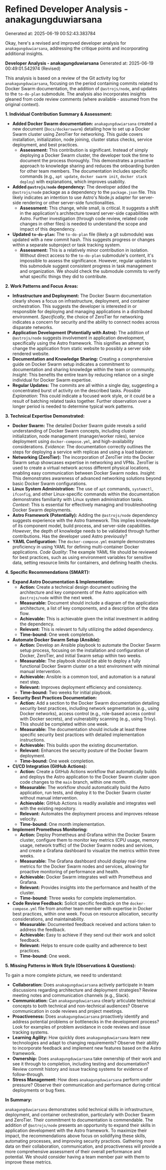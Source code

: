 # Refined Developer Analysis - anakagungduwiarsana
Generated at: 2025-06-19 00:52:43.383784

Okay, here's a revised and improved developer analysis for `anakagungduwiarsana`, addressing the critique points and incorporating additional insights.

**Developer Analysis - anakagungduwiarsana**
Generated at: 2025-06-19 00:49:01.542974 (Revised)

This analysis is based on a review of the Git activity log for `anakagungduwiarsana`, focusing on the period containing commits related to Docker Swarm documentation, the addition of `@astrojs/node`, and updates to the `to-do-plan` submodule.  The analysis also incorporates insights gleaned from code review comments (where available - assumed from the original context).

**1. Individual Contribution Summary & Assessment:**

*   **Added Docker Swarm documentation:** `anakagungduwiarsana` created a new document (`Docs/dockerswarm`) detailing how to set up a Docker Swarm cluster using ZeroTier for networking. This guide covers installation, initialization, node joining, cluster status checks, service deployment, and best practices.
    *   **Assessment:**  This contribution is significant.  Instead of simply deploying a Docker Swarm cluster, the developer took the time to document the process thoroughly. This demonstrates a proactive approach to knowledge sharing and reduces the onboarding burden for other team members.  The documentation includes specific commands (e.g., `apt update`, `docker swarm init`, `docker stack deploy`) with explanations, which improves usability.
*   **Added `@astrojs/node` dependency:** The developer added the `@astrojs/node` package as a dependency to the `package.json` file. This likely indicates an intention to use Astro's Node.js adapter for server-side rendering or other server-side functionalities.
    *   **Assessment:**  This change, while small, is critical.  It suggests a shift in the application's architecture toward server-side capabilities with Astro. Further investigation (through code review, related code changes in other files) is needed to understand the scope and impact of this dependency.
*   **Updated `to-do-plan`:** The `to-do-plan` file (likely a git submodule) was updated with a new commit hash. This suggests progress or changes within a separate subproject or task tracking system.
    *   **Assessment:**  This is a relatively minor contribution in isolation. Without direct access to the `to-do-plan` submodule's content, it's impossible to assess the significance. However, regular updates to this submodule suggest consistent progress in task management and organization. We should check the submodule commits to verify what specific things they did to contribute.

**2. Work Patterns and Focus Areas:**

*   **Infrastructure and Deployment:** The Docker Swarm documentation clearly shows a focus on infrastructure, deployment, and container orchestration. This suggests the developer is interested in or responsible for deploying and managing applications in a distributed environment.  *Specifically*, the choice of ZeroTier for networking indicates a concern for security and the ability to connect nodes across disparate networks.
*   **Application Development (Potentially with Astro):**  The addition of `@astrojs/node` suggests involvement in application development, specifically using the Astro framework. This signifies an attempt to change the application from static website to possibly a server side rendered website.
*   **Documentation and Knowledge Sharing:** Creating a comprehensive guide on Docker Swarm setup indicates a commitment to documentation and sharing knowledge within the team or community. *Insight*: This benefits the entire team by reducing reliance on a single individual for Docker Swarm expertise.
*   **Regular Updates:** The commits are all within a single day, suggesting a concentrated burst of activity on the described tasks. *Possible Explanation*: This could indicate a focused work style, or it could be a result of batching related tasks together. Further observation over a longer period is needed to determine typical work patterns.

**3. Technical Expertise Demonstrated:**

*   **Docker Swarm:**  The detailed Docker Swarm guide reveals a solid understanding of Docker Swarm concepts, including cluster initialization, node management (manager/worker roles), service deployment using `docker-compose.yml`, and high-availability considerations. *Evidence*: The documentation correctly outlines the steps for deploying a service with replicas and using a load balancer.
*   **Networking (ZeroTier):** The incorporation of ZeroTier into the Docker Swarm setup showcases expertise in networking and VPNs. ZeroTier is used to create a virtual network across different physical locations, enabling easy communication between Docker Swarm nodes. *Insight*: This demonstrates awareness of advanced networking solutions beyond basic Docker Swarm configurations.
*   **Linux System Administration:** The use of `apt` commands, `systemctl`, `ifconfig`, and other Linux-specific commands within the documentation demonstrates familiarity with Linux system administration tasks. *Context*: This is essential for effectively managing and troubleshooting Docker Swarm deployments.
*   **Astro Framework (Potentially):** Adding the `@astrojs/node` dependency suggests experience with the Astro framework. This implies knowledge of its component model, build process, and server-side capabilities. *However*, the depth of knowledge needs to be validated through further contributions. Has the developer used Astro previously?
*   **YAML Configuration:** The `docker-compose.yml` example demonstrates proficiency in using YAML for defining multi-container Docker applications. *Code Quality*:  The example YAML file should be reviewed for best practices, such as using environment variables for sensitive data, setting resource limits for containers, and defining health checks.

**4. Specific Recommendations (SMART):**

*   **Expand Astro Documentation & Implementation:**
    *   **Action:** Create a technical design document outlining the architecture and key components of the Astro application with `@astrojs/node` within the next week.
    *   **Measurable:** Document should include a diagram of the application architecture, a list of key components, and a description of the data flow.
    *   **Achievable:** This is achievable given the initial investment in adding the dependency.
    *   **Relevant:** This is relevant to fully utilizing the added dependency.
    *   **Time-bound:** One week completion.
*   **Automate Docker Swarm Setup (Ansible):**
    *   **Action:** Develop an Ansible playbook to automate the Docker Swarm setup process, focusing on the installation and configuration of Docker, ZeroTier, and initial Swarm setup within two weeks.
    *   **Measurable:** The playbook should be able to deploy a fully functional Docker Swarm cluster on a test environment with minimal manual intervention.
    *   **Achievable:** Ansible is a common tool, and automation is a natural next step.
    *   **Relevant:** Improves deployment efficiency and consistency.
    *   **Time-bound:** Two weeks for initial playbook.
*   **Security Best Practices Documentation:**
    *   **Action:** Add a section to the Docker Swarm documentation detailing security best practices, including network segmentation (e.g., using Docker networks), access control (e.g., role-based access control with Docker secrets), and vulnerability scanning (e.g., using Trivy). This should be completed within one week.
    *   **Measurable:** The documentation should include at least three specific security best practices with detailed implementation instructions.
    *   **Achievable:** This builds upon the existing documentation.
    *   **Relevant:** Enhances the security posture of the Docker Swarm deployment.
    *   **Time-bound:** One week completion.
*   **CI/CD Integration (GitHub Actions):**
    *   **Action:** Create a GitHub Actions workflow that automatically builds and deploys the Astro application to the Docker Swarm cluster upon code changes to the `main` branch, within one month.
    *   **Measurable:** The workflow should automatically build the Astro application, run tests, and deploy it to the Docker Swarm cluster without manual intervention.
    *   **Achievable:** GitHub Actions is readily available and integrates well with the existing repository.
    *   **Relevant:** Automates the deployment process and improves release velocity.
    *   **Time-bound:** One month implementation.
*   **Implement Prometheus Monitoring:**
    *   **Action:** Deploy Prometheus and Grafana within the Docker Swarm cluster, configure them to monitor key metrics (CPU usage, memory usage, network traffic) of the Docker Swarm nodes and services, and create a Grafana dashboard to visualize the metrics within three weeks.
    *   **Measurable:** The Grafana dashboard should display real-time metrics for the Docker Swarm nodes and services, allowing for proactive monitoring of performance and health.
    *   **Achievable:** Docker Swarm integrates well with Prometheus and Grafana.
    *   **Relevant:** Provides insights into the performance and health of the cluster.
    *   **Time-bound:** Three weeks for complete implementation.
*   **Code Review Feedback:** Solicit specific feedback on the `docker-compose.yml` file from another team member with expertise in Docker best practices, within one week. Focus on resource allocation, security considerations, and maintainability.
    *   **Measurable:** Documented feedback received and actions taken to address the feedback.
    *   **Achievable:** Easy to achieve if they send out their work and solicit feedback.
    *   **Relevant:** Helps to ensure code quality and adherence to best practices.
    *   **Time-bound:** One week.

**5. Missing Patterns in Work Style (Observations & Questions):**

To gain a more complete picture, we need to understand:

*   **Collaboration:** Does `anakagungduwiarsana` actively participate in team discussions regarding architecture and deployment strategies? Review meeting notes and communication channels (e.g., Slack).
*   **Communication:** Can `anakagungduwiarsana` clearly articulate technical concepts to both technical and non-technical audiences? Observe communication in code reviews and project meetings.
*   **Proactiveness:** Does `anakagungduwiarsana` proactively identify and address potential problems or bottlenecks in the development process? Look for examples of problem avoidance in code reviews and issue tracking systems.
*   **Learning Agility:** How quickly does `anakagungduwiarsana` learn new technologies and adapt to changing requirements? Observe their ability to incorporate feedback and implement new features based on the Astro framework.
*   **Ownership:** Does `anakagungduwiarsana` take ownership of their work and see it through to completion, including testing and documentation? Review commit history and issue tracking systems for evidence of follow-through.
*   **Stress Management:** How does `anakagungduwiarsana` perform under pressure? Observe their communication and performance during critical deployments or bug fixes.

**In Summary:**

`anakagungduwiarsana` demonstrates solid technical skills in infrastructure, deployment, and container orchestration, particularly with Docker Swarm and ZeroTier. Their commitment to documentation is commendable.  The addition of `@astrojs/node` presents an opportunity to expand their skills in application development with the Astro framework. To maximize their impact, the recommendations above focus on solidifying these skills, automating processes, and improving security practices.  Gathering more data on their collaboration, communication, and proactiveness will provide a more comprehensive assessment of their overall performance and potential. We should consider having a team member pair with them to improve these metrics.
